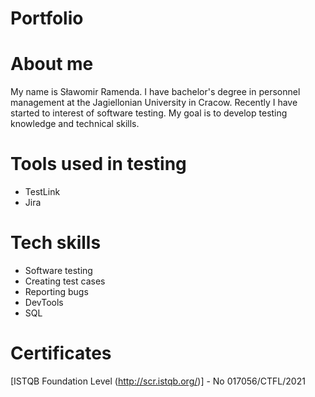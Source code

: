 # Portfolio
# About me
My name is Sławomir Ramenda. I have bachelor's degree in personnel management at the Jagiellonian University in Cracow. Recently I have started to interest of software testing. My goal is to develop testing knowledge and technical skills.
# Tools used in testing
* TestLink
* Jira
# Tech skills
* Software testing
* Creating test cases
* Reporting bugs
* DevTools
* SQL
# Certificates
[ISTQB Foundation Level (http://scr.istqb.org/)] - No 017056/CTFL/2021

